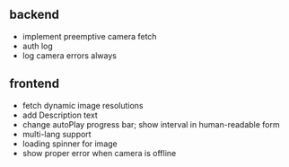 ## backend
* implement preemptive camera fetch
* auth log
* log camera errors always

## frontend
* fetch dynamic image resolutions
* add Description text
* change autoPlay progress bar; show interval in human-readable form
* multi-lang support
* loading spinner for image
* show proper error when camera is offline